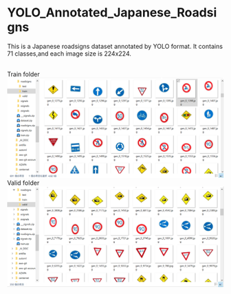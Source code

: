 # YOLO_Annotated_Japanese_Roadsigns


This is a Japanese roadsigns dataset annotated by YOLO format.
It contains 71 classes,and each image size is 224x224.

<br>
Train folder
<img src ="./train_folder.png">
<br>
Valid folder
<img src ="./valid_folder.png">
<br>



 